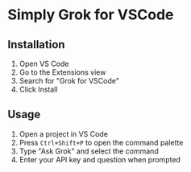 # Simply Grok for VSCode

## Installation

1. Open VS Code
2. Go to the Extensions view
3. Search for "Grok for VSCode"
4. Click Install

## Usage

1. Open a project in VS Code
2. Press `Ctrl+Shift+P` to open the command palette
3. Type "Ask Grok" and select the command
4. Enter your API key and question when prompted
